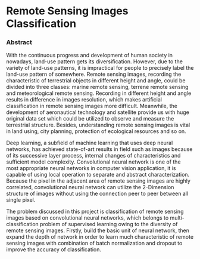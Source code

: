 # Remote Sensing Images Classification

### Abstract

With the continuous progress and development of human society in nowadays, land-use pattern gets its diversification. However, due to the variety of land-use patterns, it is impractical for people to precisely label the land-use pattern of somewhere. Remote sensing images, recording the characteristic of terrestrial objects in different height and angle, could be divided into three classes: marine remote sensing, terrene remote sensing and meteorological remote sensing. Recording in different height and angle results in difference in images resolution, which makes artificial classification in remote sensing images more difficult. Meanwhile, the development of aeronautical technology and satellite provide us with huge original data set which could be utilized to observe and measure the terrestrial structure. Besides, understanding remote sensing images is vital in land using, city planning, protection of ecological resources and so on.

Deep learning, a subfield of machine learning that uses deep neural networks, has achieved state-of-art results in field such as images because of its successive layer process, internal changes of characteristics and sufficient model complexity. Convolutional neural network is one of the most appropriate neural networks in computer vision application, it is capable of using local operation to separate and abstract characterization. Because the pixel in the adjacent area of remote sensing images are highly correlated, convolutional neural network can utilize the 2-Dimension structure of images without using the connection peer to peer between all single pixel.

The problem discussed in this project is classification of remote sensing images based on convolutional neural networks, which belongs to multi-classification problem of supervised learning owing to the diversity of remote sensing images. Firstly, build the basic unit of neural network, then expand the depth of network in order to learn much characteristic of remote sensing images with combination of batch normalization and dropout to improve the accuracy of classification.

